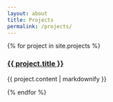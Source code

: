 ```yaml
---
layout: about
title: Projects
permalink: /projects/
---
```


<div class="projects-grid">
  {% for project in site.projects %}
    <div class="project-card">
      <h3><a href="{{ project.url }}">{{ project.title }}</a></h3>
      <p>{{ project.content | markdownify }}</p>
    </div>
  {% endfor %}
</div>
